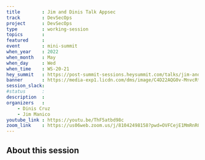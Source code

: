 ```yaml
---
title        : Jim and Dinis Talk Appsec 
track        : DevSecOps
project      : DevSecOps
type         : working-session
topics       :
featured     :
event        : mini-summit
when_year    : 2022
when_month   : May
when_day     : Wed
when_time    : WS-20-21
hey_summit   : https://post-summit-sessions.heysummit.com/talks/jim-and-dinis-talk-appsec
banner       : https://media-exp1.licdn.com/dms/image/C4D22AQG0v-MnvcRtaQ/feedshare-shrink_800/0/1651443714421?e=2147483647&v=beta&t=_7_rBVB7f_0q9BKQ5I_5pASmzI0NNeR8HJXS1JhjW9w
session_slack:
#status      : 
description  :
organizers   :
    - Dinis Cruz
    - Jim Manico
youtube_link : https://youtu.be/ThF5atbd98c
zoom_link    : https://us06web.zoom.us/j/81042498158?pwd=OVFCejE1MmRnR0ZybW9UOGdnQy8vQT09
---
```


## About this session
